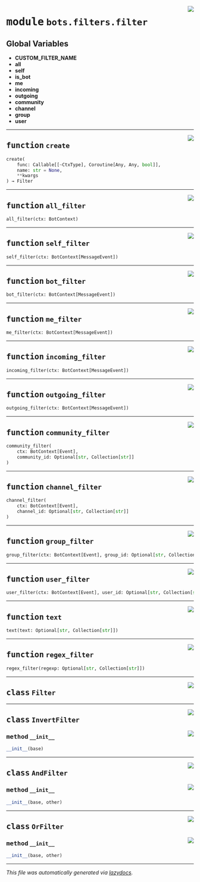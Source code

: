 <!-- markdownlint-disable -->

<a href="../../../src/switch/bots/filters/filter.py#L0"><img align="right" src="https://img.shields.io/badge/-source-cccccc?style=flat-square"/></a>

# <kbd>module</kbd> `bots.filters.filter`




**Global Variables**
---------------
- **CUSTOM_FILTER_NAME**
- **all**
- **self**
- **is_bot**
- **me**
- **incoming**
- **outgoing**
- **community**
- **channel**
- **group**
- **user**

---

<a href="../../../src/switch/bots/filters/filter.py#L66"><img align="right" src="https://img.shields.io/badge/-source-cccccc?style=flat-square"/></a>

## <kbd>function</kbd> `create`

```python
create(
    func: Callable[[~CtxType], Coroutine[Any, Any, bool]],
    name: str = None,
    **kwargs
) → Filter
```






---

<a href="../../../src/switch/bots/filters/filter.py#L72"><img align="right" src="https://img.shields.io/badge/-source-cccccc?style=flat-square"/></a>

## <kbd>function</kbd> `all_filter`

```python
all_filter(ctx: BotContext)
```






---

<a href="../../../src/switch/bots/filters/filter.py#L80"><img align="right" src="https://img.shields.io/badge/-source-cccccc?style=flat-square"/></a>

## <kbd>function</kbd> `self_filter`

```python
self_filter(ctx: BotContext[MessageEvent])
```






---

<a href="../../../src/switch/bots/filters/filter.py#L91"><img align="right" src="https://img.shields.io/badge/-source-cccccc?style=flat-square"/></a>

## <kbd>function</kbd> `bot_filter`

```python
bot_filter(ctx: BotContext[MessageEvent])
```






---

<a href="../../../src/switch/bots/filters/filter.py#L101"><img align="right" src="https://img.shields.io/badge/-source-cccccc?style=flat-square"/></a>

## <kbd>function</kbd> `me_filter`

```python
me_filter(ctx: BotContext[MessageEvent])
```






---

<a href="../../../src/switch/bots/filters/filter.py#L109"><img align="right" src="https://img.shields.io/badge/-source-cccccc?style=flat-square"/></a>

## <kbd>function</kbd> `incoming_filter`

```python
incoming_filter(ctx: BotContext[MessageEvent])
```






---

<a href="../../../src/switch/bots/filters/filter.py#L117"><img align="right" src="https://img.shields.io/badge/-source-cccccc?style=flat-square"/></a>

## <kbd>function</kbd> `outgoing_filter`

```python
outgoing_filter(ctx: BotContext[MessageEvent])
```






---

<a href="../../../src/switch/bots/filters/filter.py#L125"><img align="right" src="https://img.shields.io/badge/-source-cccccc?style=flat-square"/></a>

## <kbd>function</kbd> `community_filter`

```python
community_filter(
    ctx: BotContext[Event],
    community_id: Optional[str, Collection[str]]
)
```






---

<a href="../../../src/switch/bots/filters/filter.py#L139"><img align="right" src="https://img.shields.io/badge/-source-cccccc?style=flat-square"/></a>

## <kbd>function</kbd> `channel_filter`

```python
channel_filter(
    ctx: BotContext[Event],
    channel_id: Optional[str, Collection[str]]
)
```






---

<a href="../../../src/switch/bots/filters/filter.py#L153"><img align="right" src="https://img.shields.io/badge/-source-cccccc?style=flat-square"/></a>

## <kbd>function</kbd> `group_filter`

```python
group_filter(ctx: BotContext[Event], group_id: Optional[str, Collection[str]])
```






---

<a href="../../../src/switch/bots/filters/filter.py#L167"><img align="right" src="https://img.shields.io/badge/-source-cccccc?style=flat-square"/></a>

## <kbd>function</kbd> `user_filter`

```python
user_filter(ctx: BotContext[Event], user_id: Optional[str, Collection[str]])
```






---

<a href="../../../src/switch/bots/filters/filter.py#L181"><img align="right" src="https://img.shields.io/badge/-source-cccccc?style=flat-square"/></a>

## <kbd>function</kbd> `text`

```python
text(text: Optional[str, Collection[str]])
```






---

<a href="../../../src/switch/bots/filters/filter.py#L214"><img align="right" src="https://img.shields.io/badge/-source-cccccc?style=flat-square"/></a>

## <kbd>function</kbd> `regex_filter`

```python
regex_filter(regexp: Optional[str, Collection[str]])
```






---

<a href="../../../src/switch/bots/filters/filter.py#L11"><img align="right" src="https://img.shields.io/badge/-source-cccccc?style=flat-square"/></a>

## <kbd>class</kbd> `Filter`








---

<a href="../../../src/switch/bots/filters/filter.py#L25"><img align="right" src="https://img.shields.io/badge/-source-cccccc?style=flat-square"/></a>

## <kbd>class</kbd> `InvertFilter`




<a href="../../../src/switch/bots/filters/filter.py#L26"><img align="right" src="https://img.shields.io/badge/-source-cccccc?style=flat-square"/></a>

### <kbd>method</kbd> `__init__`

```python
__init__(base)
```









---

<a href="../../../src/switch/bots/filters/filter.py#L34"><img align="right" src="https://img.shields.io/badge/-source-cccccc?style=flat-square"/></a>

## <kbd>class</kbd> `AndFilter`




<a href="../../../src/switch/bots/filters/filter.py#L35"><img align="right" src="https://img.shields.io/badge/-source-cccccc?style=flat-square"/></a>

### <kbd>method</kbd> `__init__`

```python
__init__(base, other)
```









---

<a href="../../../src/switch/bots/filters/filter.py#L49"><img align="right" src="https://img.shields.io/badge/-source-cccccc?style=flat-square"/></a>

## <kbd>class</kbd> `OrFilter`




<a href="../../../src/switch/bots/filters/filter.py#L50"><img align="right" src="https://img.shields.io/badge/-source-cccccc?style=flat-square"/></a>

### <kbd>method</kbd> `__init__`

```python
__init__(base, other)
```











---

_This file was automatically generated via [lazydocs](https://github.com/ml-tooling/lazydocs)._

